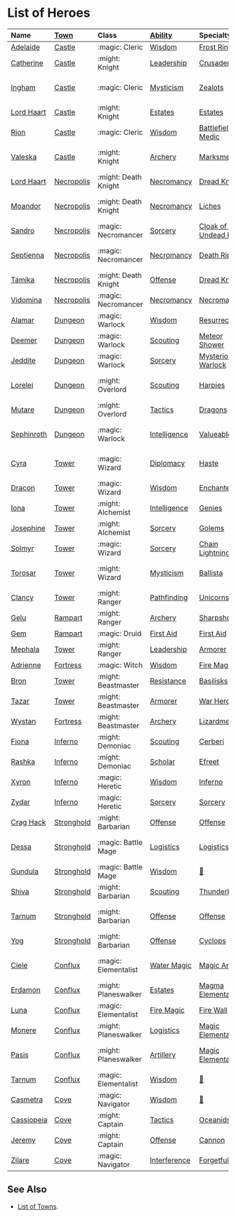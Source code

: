 # List of Heroes


| Name | [Town](../towns/index.md) | Class | [Ability](../abilities/index.md) | Specialty | [Content](../content.md) |
| :--- | :--- | :--- | :--- | :--- | :--- |
| [Adelaide](adelaide.md) | [Castle](../towns/castle.md) | :magic: Cleric | [Wisdom](../abilities/wisdom.md) | [Frost Ring](adelaide.md#specialty) | Tower |
| [Catherine](catherine.md) | [Castle](../towns/castle.md) | :might: Knight | [Leadership](../abilities/leadership.md) | [Crusaders](catherine.md#specialty) | Core |
| [Ingham](ingham.md) | [Castle](../towns/castle.md) | :magic: Cleric | [Mysticism](../abilities/mysticism.md) | [Zealots](ingham.md#specialty) | Regular Stretch Goals |
| [Lord Haart](lord_haart_castle.md) | [Castle](../towns/castle.md) | :might: Knight | [Estates](../abilities/estates.md) | [Estates](lord_haart_castle.md#specialty) | Tower |
| [Rion](rion.md) | [Castle](../towns/castle.md) | :magic: Cleric | [Wisdom](../abilities/wisdom.md) | [Battlefield Medic](rion.md#specialty) | Core |
| [Valeska](valeska.md) | [Castle](../towns/castle.md) | :might: Knight | [Archery](../abilities/archery.md) | [Marksmen](valeska.md#specialty) | Regular Stretch Goals |
| [Lord Haart](lord_haart_necropolis.md) | [Necropolis](../towns/necropolis.md) | :might: Death Knight | [Necromancy](../abilities/necromancy.md) | [Dread Knights](lord_haart_necropolis.md#specialty) | Tower |
| [Moandor](moandor.md) | [Necropolis](../towns/necropolis.md) | :might: Death Knight | [Necromancy](../abilities/necromancy.md) | [Liches](moandor.md#specialty) | Regular Stretch Goals |
| [Sandro](sandro.md) | [Necropolis](../towns/necropolis.md) | :magic: Necromancer | [Sorcery](../abilities/sorcery.md) | [Cloak of the Undead King](sandro.md#specialty) | Core |
| [Septienna](septienna.md) | [Necropolis](../towns/necropolis.md) | :magic: Necromancer | [Necromancy](../abilities/necromancy.md) | [Death Ripple](septienna.md#specialty) | Regular Stretch Goals |
| [Tamika](tamika.md) | [Necropolis](../towns/necropolis.md) | :might: Death Knight | [Offense](../abilities/offense.md) | [Dread Knights](tamika.md#specialty) | Core |
| [Vidomina](vidomina.md) | [Necropolis](../towns/necropolis.md) | :magic: Necromancer | [Necromancy](../abilities/necromancy.md) | [Necromancy](vidomina.md#specialty) | Tower |
| [Alamar](alamar.md) | [Dungeon](../towns/dungeon.md) | :magic: Warlock | [Wisdom](../abilities/wisdom.md) | [Resurrection](alamar.md#specialty) | Core |
| [Deemer](deemer.md) | [Dungeon](../towns/dungeon.md) | :magic: Warlock | [Scouting](../abilities/scouting.md) | [Meteor Shower](deemer.md#specialty) | Tower |
| [Jeddite](jeddite.md) | [Dungeon](../towns/dungeon.md) | :magic: Warlock | [Sorcery](../abilities/sorcery.md) | [Mysterious Warlock](jeddite.md#specialty) | Tower |
| [Lorelei](lorelei.md) | [Dungeon](../towns/dungeon.md) | :might: Overlord | [Scouting](../abilities/scouting.md) | [Harpies](lorelei.md#specialty) | Regular Stretch Goals |
| [Mutare](mutare.md) | [Dungeon](../towns/dungeon.md) | :might: Overlord | [Tactics](../abilities/tactics.md) | [Dragons](mutare.md#specialty) | Core |
| [Sephinroth](sephinroth.md) | [Dungeon](../towns/dungeon.md) | :magic: Warlock | [Intelligence](../abilities/intelligence.md) | [Valueables](jeddite.md#specialty) | Regular Stretch Goals |
| [Cyra](cyra.md) | [Tower](../towns/tower.md) | :magic: Wizard | [Diplomacy](../abilities/diplomacy.md) | [Haste](cyra.md.md#specialty) | Regular Stretch Goals |
| [Dracon](dracon.md) | [Tower](../towns/tower.md) | :magic: Wizard | [Wisdom](../abilities/wisdom.md) | [Enchanters](dracon.md#specialty) | Tower |
| [Iona](iona.md) | [Tower](../towns/tower.md) | :might: Alchemist | [Intelligence](../abilities/intelligence.md) | [Genies](iona.md#specialty) | Tower |
| [Josephine](josephine.md) | [Tower](../towns/tower.md) | :might: Alchemist | [Sorcery](../abilities/sorcery.md) | [Golems](josephine.md#specialty) | Tower |
| [Solmyr](solmyr.md) | [Tower](../towns/tower.md) | :magic: Wizard | [Sorcery](../abilities/sorcery.md) | [Chain Lightning](solmyr.md#specialty) | Tower |
| [Torosar](torosar.md) | [Tower](../towns/tower.md) | :might: Wizard | [Mysticism](../abilities/mysticism.md) | [Ballista](torosar.md.md#specialty) | Regular Stretch Goals |
| [Clancy](clancy.md) | [Tower](../towns/tower.md) | :might: Ranger | [Pathfinding](../abilities/pathfinding.md) | [Unicorns](clancy.md#specialty) | Tower |
| [Gelu](gelu.md) | [Rampart](../towns/rampart.md) | :might: Ranger | [Archery](../abilities/archery.md) | [Sharpshooters](gelu.md#specialty) | Rampart |
| [Gem](gem.md) | [Rampart](../towns/rampart.md) | :magic: Druid | [First Aid](../abilities/first_aid.md) | [First Aid](gem.md#specialty) | Rampart |
| [Mephala](mephala.md) | [Tower](../towns/tower.md) | :might: Ranger | [Leadership](../abilities/leadership.md) | [Armorer](mephala.md#specialty) | Tower |
| [Adrienne](adrienne.md) | [Fortress](../towns/fortress.md) | :magic: Witch | [Wisdom](../abilities/wisdom.md) | [Fire Magic](adrienne.md#specialty) | Fortress |
| [Bron](bron.md) | [Tower](../towns/tower.md) | :might: Beastmaster | [Resistance](../abilities/resistance.md) | [Basilisks](bron.md#specialty) | Tower |
| [Tazar](tazar.md) | [Tower](../towns/tower.md) | :might: Beastmaster | [Armorer](../abilities/armorer.md) | [War Hero](tazar.md#specialty) | Tower |
| [Wystan](wystan.md) | [Fortress](../towns/fortress.md) | :might: Beastmaster | [Archery](../abilities/archery.md) | [Lizardmen](wystan.md#specialty) | Fortress |
| [Fiona](fiona.md) | [Inferno](../towns/inferno.md) | :might: Demoniac | [Scouting](../abilities/scouting.md) | [Cerberi](fiona.md#specialty) | Inferno |
| [Rashka](rashka.md) | [Inferno](../towns/inferno.md) | :might: Demoniac | [Scholar](../abilities/scholar.md) | [Efreet](rashka.md#specialty) | Inferno |
| [Xyron](xyron.md) | [Inferno](../towns/inferno.md) | :magic: Heretic | [Wisdom](../abilities/wisdom.md) | [Inferno](xyron.md#specialty) | Inferno |
| [Zydar](zydar.md) | [Inferno](../towns/inferno.md) | :magic: Heretic | [Sorcery](../abilities/sorcery.md) | [Sorcery](zydar.md#specialty) | Inferno |
| [Crag Hack](crag_hack.md) | [Stronghold](../towns/stronghold.md) | :might: Barbarian | [Offense](../abilities/offense.md) | [Offense](crag_hack.md#specialty) | Stronghold |
| [Dessa](dessa.md) | [Stronghold](../towns/stronghold.md) | :magic: Battle Mage | [Logistics](../abilities/logistics.md) | [Logistics](dessa.md#specialty) | Regular Stretch Goals |
| [Gundula](gundula.md) | [Stronghold](../towns/stronghold.md) | :magic: Battle Mage | [Wisdom](../abilities/wisdom.md) | [🚧](gundula.md#specialty) | Stronghold |
| [Shiva](shiva.md) | [Stronghold](../towns/stronghold.md) | :might: Barbarian | [Scouting](../abilities/scouting.md) | [Thunderbirds](shiva.md#specialty) | Stronghold |
| [Tarnum](tarnum_stronghold.md) | [Stronghold](../towns/stronghold.md) | :might: Barbarian | [Offense](../abilities/offense.md) | [Offense](tarnum_stronghold.md#specialty) | Regular Stretch Goals |
| [Yog](yog.md) | [Stronghold](../towns/stronghold.md) | :might: Barbarian | [Offense](../abilities/offense.md) | [Cyclops](yog.md#specialty) | Stronghold |
| [Ciele](ciele.md) | [Conflux](../towns/conflux.md) | :magic: Elementalist | [Water Magic](../abilities/water_magic.md) | [Magic Arrow](ciele.md#specialty) | Regular Stretch Goals |
| [Erdamon](erdamon.md) | [Conflux](../towns/conflux.md) | :might: Planeswalker | [Estates](../abilities/estates.md) | [Magma Elementals](erdamon.md#specialty) | Conflux |
| [Luna](luna.md) | [Conflux](../towns/conflux.md) | :magic: Elementalist | [Fire Magic](../abilities/fire_magic.md) | [Fire Wall](luna.md#specialty) | Conflux |
| [Monere](monere.md) | [Conflux](../towns/conflux.md) | :might: Planeswalker | [Logistics](../abilities/logistics.md) | [Magic Elementals](monere.md#specialty) | Conflux |
| [Pasis](pasis.md) | [Conflux](../towns/conflux.md) | :might: Planeswalker | [Artillery](../abilities/artillery.md) | [Magic Elementals](pasis.md#specialty) | Regular Stretch Goals |
| [Tarnum](tarnum_conflux.md) | [Conflux](../towns/conflux.md) | :magic: Elementalist | [Wisdom](../abilities/wisdom.md) | [🚧](tarnum_conflux.md#specialty) | Conflux |
| [Casmetra](casmetra.md) | [Cove](../towns/cove.md) | :magic: Navigator | [Wisdom](../abilities/wisdom.md) | [🚧](casmetra.md#specialty) | Cove |
| [Cassiopeia](cassiopeia.md) | [Cove](../towns/cove.md) | :might: Captain | [Tactics](../abilities/tactics.md) | [Oceanids](cassiopeia.md#specialty) | Cove |
| [Jeremy](jeremy.md) | [Cove](../towns/cove.md) | :might: Captain | [Offense](../abilities/offense.md) | [Cannon](jeremy.md#specialty) | Cove |
| [Zilare](zilare.md) | [Cove](../towns/cove.md) | :magic: Navigator | [Interference](../abilities/interference.md) | [Forgetfulness](zilare.md#specialty) | Cove |


## See Also

- [List of Towns](../towns/index.md).